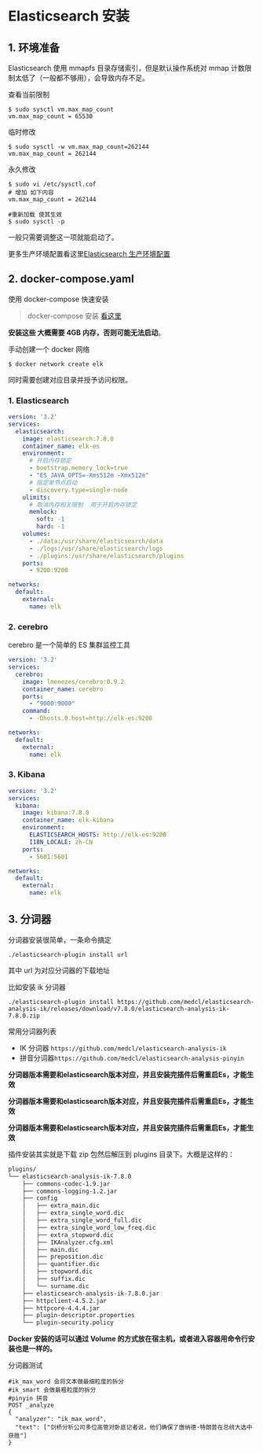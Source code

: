 

# Elasticsearch 安装

## 1. 环境准备

Elasticsearch 使用 mmapfs 目录存储索引，但是默认操作系统对 mmap 计数限制太低了（一般都不够用），会导致内存不足。

查看当前限制

```shell
$ sudo sysctl vm.max_map_count
vm.max_map_count = 65530
```

临时修改 

```shell
$ sudo sysctl -w vm.max_map_count=262144
vm.max_map_count = 262144
```

永久修改

```shell
$ sudo vi /etc/sysctl.cof
# 增加 如下内容
vm.max_map_count = 262144
```

```shell
#重新加载 使其生效
$ sudo sysctl -p
```

一般只需要调整这一项就能启动了。

更多生产环境配置看这里[Elasticsearch 生产环境配置](http://www.lixueduan.com)

## 2. docker-compose.yaml

使用 docker-compose 快速安装

> docker-compose 安装 [看这里](https://www.lixueduan.com/categories/Docker/)

**安装这些 大概需要 4GB 内存，否则可能无法启动**。

手动创建一个 docker 网络

```shell
$ docker network create elk
```

同时需要创建对应目录并授予访问权限。

### 1. Elasticsearch

```yml
version: '3.2'
services:
  elasticsearch:
    image: elasticsearch:7.8.0
    container_name: elk-es
    environment:
      # 开启内存锁定
      - bootstrap.memory_lock=true
      - "ES_JAVA_OPTS=-Xms512m -Xmx512m"
      # 指定单节点启动
      - discovery.type=single-node
    ulimits:
      # 取消内存相关限制  用于开启内存锁定
      memlock:
        soft: -1
        hard: -1
    volumes:
      - ./data:/usr/share/elasticsearch/data
      - ./logs:/usr/share/elasticsearch/logs
      - ./plugins:/usr/share/elasticsearch/plugins
    ports:
      - 9200:9200

networks:
  default:
    external:
      name: elk
```



### 2. cerebro

cerebro 是一个简单的 ES 集群监控工具

```yml
version: '3.2'
services:
  cerebro:
    image: lmenezes/cerebro:0.9.2
    container_name: cerebro
    ports:
      - "9000:9000"
    command:
      - -Dhosts.0.host=http://elk-es:9200

networks:
  default:
    external:
      name: elk
```



### 3. Kibana

```yml
version: '3.2'
services:
  kibana:
    image: kibana:7.8.0
    container_name: elk-kibana
    environment:
      ELASTICSEARCH_HOSTS: http://elk-es:9200
      I18N_LOCALE: zh-CN
    ports:
      - 5601:5601

networks:
  default:
    external:
      name: elk
```

## 3. 分词器

分词器安装很简单，一条命令搞定

```shell
./elasticsearch-plugin install url
```

其中 url 为对应分词器的下载地址

比如安装 ik 分词器

```shell
./elasticsearch-plugin install https://github.com/medcl/elasticsearch-analysis-ik/releases/download/v7.8.0/elasticsearch-analysis-ik-7.8.0.zip
```



常用分词器列表

* IK 分词器 `https://github.com/medcl/elasticsearch-analysis-ik`
* 拼音分词器`https://github.com/medcl/elasticsearch-analysis-pinyin`

**分词器版本需要和elasticsearch版本对应，并且安装完插件后需重启Es，才能生效**

**分词器版本需要和elasticsearch版本对应，并且安装完插件后需重启Es，才能生效**

**分词器版本需要和elasticsearch版本对应，并且安装完插件后需重启Es，才能生效**

插件安装其实就是下载 zip 包然后解压到 plugins 目录下。大概是这样的：

```sh
plugins/
└── elasticsearch-analysis-ik-7.8.0
    ├── commons-codec-1.9.jar
    ├── commons-logging-1.2.jar
    ├── config
    │   ├── extra_main.dic
    │   ├── extra_single_word.dic
    │   ├── extra_single_word_full.dic
    │   ├── extra_single_word_low_freq.dic
    │   ├── extra_stopword.dic
    │   ├── IKAnalyzer.cfg.xml
    │   ├── main.dic
    │   ├── preposition.dic
    │   ├── quantifier.dic
    │   ├── stopword.dic
    │   ├── suffix.dic
    │   └── surname.dic
    ├── elasticsearch-analysis-ik-7.8.0.jar
    ├── httpclient-4.5.2.jar
    ├── httpcore-4.4.4.jar
    ├── plugin-descriptor.properties
    └── plugin-security.policy
```



**Docker 安装的话可以通过 Volume 的方式放在宿主机，或者进入容器用命令行安装也是一样的。**

分词器测试

```shell
#ik_max_word 会将文本做最细粒度的拆分
#ik_smart 会做最粗粒度的拆分
#pinyin 拼音
POST _analyze
{
  "analyzer": "ik_max_word",
  "text": ["剑桥分析公司多位高管对卧底记者说，他们确保了唐纳德·特朗普在总统大选中获胜"]
} 
```

